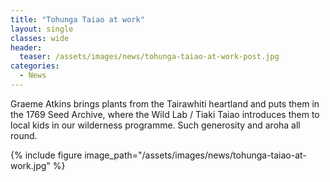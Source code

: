 ```yaml
---
title: "Tohunga Taiao at work"
layout: single
classes: wide
header:
  teaser: /assets/images/news/tohunga-taiao-at-work-post.jpg
categories:
  - News
---
```


Graeme Atkins brings plants from the Tairawhiti heartland and puts them in the 1769 Seed Archive, where the Wild Lab / Tiaki Taiao introduces them to local kids in our wilderness programme.  Such generosity and aroha all round.

{% include figure image_path="/assets/images/news/tohunga-taiao-at-work.jpg" %}
